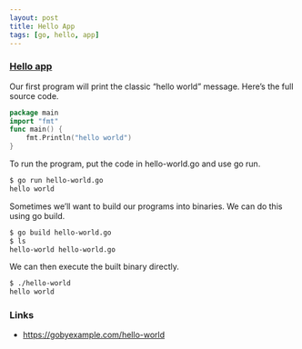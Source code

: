 ```yaml
---
layout: post
title: Hello App
tags: [go, hello, app]
---
```


### [Hello app](https://gobyexample.com/hello-world)

Our first program will print the classic “hello world” message. Here’s the full source code.

```go
package main
import "fmt"
func main() {
    fmt.Println("hello world")
}
```

To run the program, put the code in hello-world.go and use go run.

```bash
$ go run hello-world.go
hello world
```

Sometimes we’ll want to build our programs into binaries. We can do this using go build.

```bash
$ go build hello-world.go
$ ls
hello-world	hello-world.go
```

We can then execute the built binary directly.

```bash
$ ./hello-world
hello world
```

### Links

- https://gobyexample.com/hello-world
